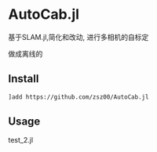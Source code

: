 # AutoCab.jl

基于SLAM.jl,简化和改动, 进行多相机的自标定

做成离线的

## Install

```bash
]add https://github.com/zsz00/AutoCab.jl
```

## Usage

test_2.jl 


